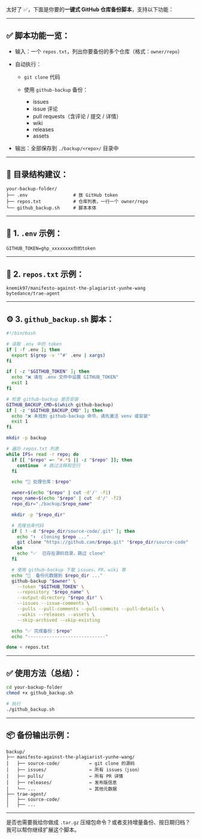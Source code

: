 太好了 ✅，下面是你要的**一键式 GitHub 仓库备份脚本**，支持以下功能：

---

## ✅ 脚本功能一览：

* 输入：一个 `repos.txt`，列出你要备份的多个仓库（格式：`owner/repo`）
* 自动执行：

  * `git clone` 代码
  * 使用 `github-backup` 备份：

    * issues
    * issue 评论
    * pull requests（含评论 / 提交 / 详情）
    * wiki
    * releases
    * assets
* 输出：全部保存到 `./backup/<repo>/` 目录中

---

## 📂 目录结构建议：

```
your-backup-folder/
├── .env                 # 放 GitHub token
├── repos.txt            # 仓库列表，一行一个 owner/repo
└── github_backup.sh     # 脚本本体
```

---

## 📄 1. `.env` 示例：

```dotenv
GITHUB_TOKEN=ghp_xxxxxxxx你的token
```

---

## 📄 2. `repos.txt` 示例：

```
knemik97/manifesto-against-the-plagiarist-yunhe-wang
bytedance/trae-agent
```

---

## ⚙️ 3. `github_backup.sh` 脚本：

```bash
#!/bin/bash

# 读取 .env 中的 token
if [ -f .env ]; then
  export $(grep -v '^#' .env | xargs)
fi

if [ -z "$GITHUB_TOKEN" ]; then
  echo "❌ 请在 .env 文件中设置 GITHUB_TOKEN"
  exit 1
fi

# 检查 github-backup 是否安装
GITHUB_BACKUP_CMD=$(which github-backup)
if [ -z "$GITHUB_BACKUP_CMD" ]; then
  echo "❌ 未找到 github-backup 命令，请先激活 venv 或安装"
  exit 1
fi

mkdir -p backup

# 遍历 repos.txt 列表
while IFS= read -r repo; do
  if [[ "$repo" =~ ^#.*$ || -z "$repo" ]]; then
    continue  # 跳过注释和空行
  fi

  echo "🔁 处理仓库：$repo"

  owner=$(echo "$repo" | cut -d'/' -f1)
  repo_name=$(echo "$repo" | cut -d'/' -f2)
  repo_dir="./backup/$repo_name"

  mkdir -p "$repo_dir"

  # 克隆仓库代码
  if [ ! -d "$repo_dir/source-code/.git" ]; then
    echo "⬇️  cloning $repo ..."
    git clone "https://github.com/$repo.git" "$repo_dir/source-code"
  else
    echo "✅  已存在源码目录，跳过 clone"
  fi

  # 使用 github-backup 下载 issues、PR、wiki 等
  echo "🧱  备份元数据到 $repo_dir ..."
  github-backup "$owner" \
    --token "$GITHUB_TOKEN" \
    --repository "$repo_name" \
    --output-directory "$repo_dir" \
    --issues --issue-comments \
    --pulls --pull-comments --pull-commits --pull-details \
    --wikis --releases --assets \
    --skip-archived --skip-existing

  echo "✅ 完成备份：$repo"
  echo "-----------------------------"

done < repos.txt
```

---

## ✅ 使用方法（总结）：

```bash
cd your-backup-folder
chmod +x github_backup.sh

# 执行
./github_backup.sh
```

---

## 📦 备份输出示例：

```
backup/
├── manifesto-against-the-plagiarist-yunhe-wang/
│   ├── source-code/           ← git clone 的源码
│   ├── issues/                ← 所有 issues（json）
│   ├── pulls/                 ← 所有 PR 详情
│   ├── releases/              ← 发布版信息
│   └── ...                    ← 其他元数据
├── trae-agent/
│   ├── source-code/
│   ├── ...
```

---

是否也需要我给你做成 `.tar.gz` 压缩包命令？或者支持增量备份、按日期归档？我可以帮你继续扩展这个脚本。
